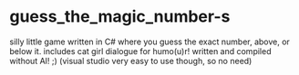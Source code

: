 # guess_the_magic_number-s
silly little game written in C# where you guess the exact number, above, or below it. includes cat girl dialogue for humo(u)r! written and compiled without AI! ;) (visual studio very easy to use though, so no need)
